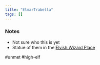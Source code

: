 ```yaml
---
title: "ElmarTrabella"
tags: []
---
```



### Notes
- Not sure who this is yet
- Statue of them in the [Elvish Wizard Place](Elvish%20Wizard%20Place)

#unmet #high-elf 